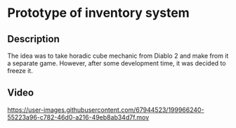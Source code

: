# Prototype of inventory system

## Description
The idea was to take horadic cube mechanic from Diablo 2 and make from it a separate game. However, after some development time, it was decided to freeze it.

## Video


https://user-images.githubusercontent.com/67944523/199966240-55223a96-c782-46d0-a216-49eb8ab34d7f.mov


